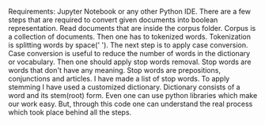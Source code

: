 Requirements: Jupyter Notebook or any other Python IDE.
There are a few steps that are required to convert given documents into boolean representation. Read documents that are inside the corpus folder. Corpus is a collection of documents. Then one has to tokenized words. Tokenization is splitting words by space(' '). The next step is to apply case conversion. Case conversion is useful to reduce the number of words in the dictionary or vocabulary. Then one should apply stop words removal. Stop words are words that don't have any meaning. Stop words are prepositions, conjunctions and articles. I have made a list of stop words. To apply stemming I have used a customized dictionary. Dictionary consists of a word and its stem(root) form.
Even one can use python libraries which make our work easy. But, through this code one can understand the real process which took place behind all the steps. 